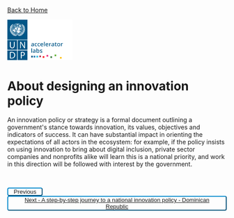 
[Back to Home](../README.md)


<img src="../public/imgs/UNDP_accelerator_labs_logo_vertical_color_RGB.png"  width="150" alt="undp_accelerator_labs_logo">

# About designing an innovation policy

An innovation policy or strategy is a formal document outlining a government's stance towards innovation, its values, objectives and indicators of success. It can have substantial impact in orienting the expectations of all actors in the ecosystem: for example, if the policy insists on using innovation to bring about digital inclusion, private sector companies and nonprofits alike will learn this is a national priority, and work in this direction will be followed with interest by the government.


<div style="padding-top:2rem">
<!-- Left Button -->
<button class="button" class="button" style="float: left; background-color: white; padding: 0 0.8rem; border-radius: 4px; background-color: transparent; border-color: #0087cb; color: #0087cb; letter-spacing: 0; cursor: pointer; text-align: center; text-decoration: none; display: inline-block;">
<a onclick="window.history.back()" class="button" id="left-button">Previous</a>
</button>

<!-- Right Button -->
<button class="button" class="button" style="float: right; background-color: white; padding: 0 0.8rem; border-radius: 4px; background-color: transparent; border-color: #0087cb; color: #0087cb; letter-spacing: 0; cursor: pointer; text-align: center; text-decoration: none; display: inline-block;">
<a href="./A%20step-by-step%20journey%20to%20a%20national%20innovation%20policy%20-%20Dominican%20Republic/Factsheet%20Dominican%20Republic%20Innovation%20Policy" class="button" id="right-button">Next - A step-by-step journey to a national innovation policy - Dominican Republic</a>
</button>

</div>